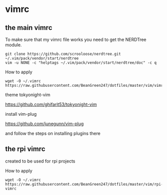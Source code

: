 # vimrc

## the main vimrc

To make sure that my vimrc file works you need to get the NERDTree module.
```
git clone https://github.com/scrooloose/nerdtree.git ~/.vim/pack/vendor/start/nerdtree
vim -u NONE -c "helptags ~/.vim/pack/vendor/start/nerdtree/doc" -c q
```
How to apply
```
wget -O ~/.vimrc https://raw.githubusercontent.com/BeanGreen247/dotfiles/master/vim/vimrc
```
theme tokyonight-vim

https://github.com/ghifarit53/tokyonight-vim

install vim-plug

https://github.com/junegunn/vim-plug

and follow the steps on installing plugins there

## the rpi vimrc
created to be used for rpi projects

How to apply
```
wget -O ~/.vimrc https://raw.githubusercontent.com/BeanGreen247/dotfiles/master/vim/rpi-vimrc
```
